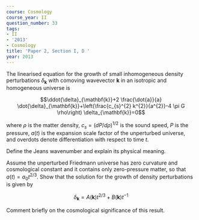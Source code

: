 ```yaml
---
course: Cosmology
course_year: II
question_number: 33
tags:
- II
- '2013'
- Cosmology
title: 'Paper 2, Section I, D '
year: 2013
---
```




The linearised equation for the growth of small inhomogeneous density perturbations $\delta_{\mathbf{k}}$ with comoving wavevector $\mathbf{k}$ in an isotropic and homogeneous universe is

$$\ddot{\delta}_{\mathbf{k}}+2 \frac{\dot{a}}{a} \dot{\delta}_{\mathbf{k}}+\left(\frac{c_{s}^{2} k^{2}}{a^{2}}-4 \pi G \rho\right) \delta_{\mathbf{k}}=0$$

where $\rho$ is the matter density, $c_{s}=(d P / d \rho)^{1 / 2}$ is the sound speed, $P$ is the pressure, $a(t)$ is the expansion scale factor of the unperturbed universe, and overdots denote differentiation with respect to time $t$.

Define the Jeans wavenumber and explain its physical meaning.

Assume the unperturbed Friedmann universe has zero curvature and cosmological constant and it contains only zero-pressure matter, so that $a(t)=a_{0} t^{2 / 3}$. Show that the solution for the growth of density perturbations is given by

$$\delta_{\mathbf{k}}=A(\mathbf{k}) t^{2 / 3}+B(\mathbf{k}) t^{-1}$$

Comment briefly on the cosmological significance of this result.